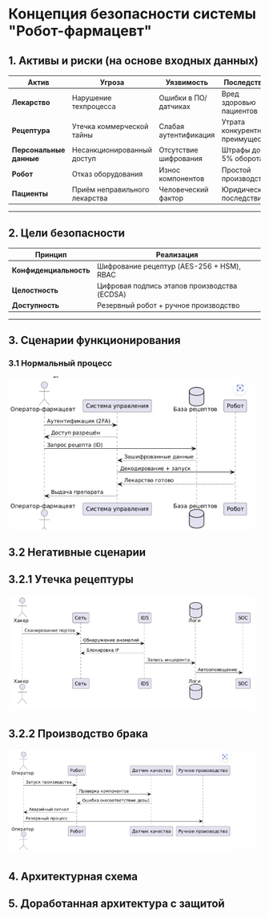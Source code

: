 # Концепция безопасности системы "Робот-фармацевт"

## 1. Активы и риски (на основе входных данных)
| Актив               | Угроза                                    | Уязвимость               | Последствие                 |
|---------------------|-------------------------------------------|--------------------------|-----------------------------|
| **Лекарство**       | Нарушение техпроцесса                    | Ошибки в ПО/датчиках     | Вред здоровью пациентов     |
| **Рецептура**       | Утечка коммерческой тайны                | Слабая аутентификация    | Утрата конкурентного преимущества |
| **Персональные данные** | Несанкционированный доступ          | Отсутствие шифрования    | Штрафы до 5% оборота        |
| **Робот**           | Отказ оборудования                       | Износ компонентов        | Простой производства        |
| **Пациенты**        | Приём неправильного лекарства            | Человеческий фактор      | Юридические последствия     |

---

## 2. Цели безопасности
| Принцип           | Реализация                                      |
|-------------------|-------------------------------------------------|
| **Конфиденциальность** | Шифрование рецептур (AES-256 + HSM), RBAC      |
| **Целостность**       | Цифровая подпись этапов производства (ECDSA)   |
| **Доступность**       | Резервный робот + ручное производство          |

---

## 3. Сценарии функционирования
### 3.1 Нормальный процесс
![Сценарий функционирования](diagrams/scenariog.PNG)
## 3.2 Негативные сценарии
## 3.2.1 Утечка рецептуры
![Негативные сценарии](diagrams/scenariob1.PNG)
## 3.2.2 Производство брака
![Негативные сценарии](diagrams/scenariob2.PNG)
## 4. Архитектурная схема

## 5. Доработанная архитектура с защитой

